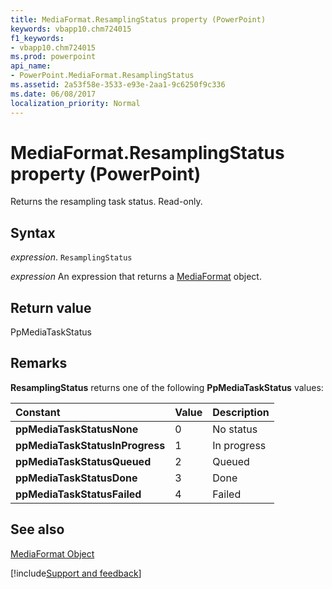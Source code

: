 ```yaml
---
title: MediaFormat.ResamplingStatus property (PowerPoint)
keywords: vbapp10.chm724015
f1_keywords:
- vbapp10.chm724015
ms.prod: powerpoint
api_name:
- PowerPoint.MediaFormat.ResamplingStatus
ms.assetid: 2a53f58e-3533-e93e-2aa1-9c6250f9c336
ms.date: 06/08/2017
localization_priority: Normal
---
```



# MediaFormat.ResamplingStatus property (PowerPoint)

Returns the resampling task status. Read-only.


## Syntax

_expression_. `ResamplingStatus`

 _expression_ An expression that returns a [MediaFormat](PowerPoint.MediaFormat.md) object.


## Return value

PpMediaTaskStatus


## Remarks

 **ResamplingStatus** returns one of the following **PpMediaTaskStatus** values:



|Constant|Value|Description|
|:-----|:-----|:-----|
|**ppMediaTaskStatusNone**|0|No status|
|**ppMediaTaskStatusInProgress**|1|In progress|
|**ppMediaTaskStatusQueued**|2|Queued|
|**ppMediaTaskStatusDone**|3|Done|
|**ppMediaTaskStatusFailed**|4|Failed|

## See also


[MediaFormat Object](PowerPoint.MediaFormat.md)

[!include[Support and feedback](~/includes/feedback-boilerplate.md)]